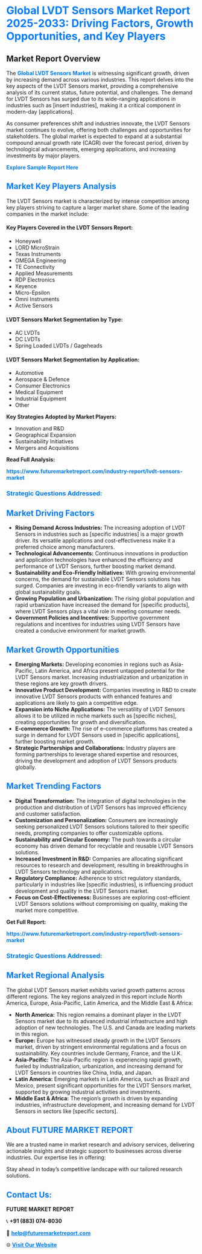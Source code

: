 <h1 style="color: #007BFF;">Global LVDT Sensors Market Report 2025-2033: Driving Factors, Growth Opportunities, and Key Players</h1>

<section id="overview">
<h2>Market Report Overview</h2>
<p>The <a href="https://www.futuremarketreport.com/industry-report/lvdt-sensors-market" style="color: #007BFF; text-decoration: none;"><strong>Global LVDT Sensors Market</strong></a> is witnessing significant growth, driven by increasing demand across various industries. This report delves into the key aspects of the LVDT Sensors market, providing a comprehensive analysis of its current status, future potential, and challenges. The demand for LVDT Sensors has surged due to its wide-ranging applications in industries such as [insert industries], making it a critical component in modern-day [applications].</p>
<p>As consumer preferences shift and industries innovate, the LVDT Sensors market continues to evolve, offering both challenges and opportunities for stakeholders. The global market is expected to expand at a substantial compound annual growth rate (CAGR) over the forecast period, driven by technological advancements, emerging applications, and increasing investments by major players.</p>
</section>

<section id="overview">
<p><a href="https://www.futuremarketreport.com/request-sample/reportId=59271" style="color: #007BFF; text-decoration: none;"><strong>Explore Sample Report Here</strong></a></p>
</section>

<section id="key-players">
<h2 style="color: #007BFF;">Market Key Players Analysis</h2>
<p>The LVDT Sensors market is characterized by intense competition among key players striving to capture a larger market share. Some of the leading companies in the market include:</p>
<h4>Key Players Covered in the LVDT Sensors Report:</h4>
<ul><li>Honeywell</li><li>LORD MicroStrain</li><li>Texas Instruments</li><li>OMEGA Engineering</li><li>TE Connectivity</li><li>Applied Measurements</li><li>RDP Electronics</li><li>Keyence</li><li>Micro-Epsilon</li><li>Omni Instruments</li><li>Active Sensors</li></ul>
<h4>LVDT Sensors Market Segmentation by Type:</h4>
<ul><li>AC LVDTs</li><li>DC LVDTs</li><li>Spring Loaded LVDTs / Gageheads</li></ul>

<h4>LVDT Sensors Market Segmentation by Application:</h4>
<ul><li>Automotive</li><li>Aerospace &amp; Defence</li><li>Consumer Electronics</li><li>Medical Equipment</li><li>Industrial Equipment</li><li>Other</li></ul>
<p><strong>Key Strategies Adopted by Market Players:</strong></p>
<ul>
<li>Innovation and R&D</li>
<li>Geographical Expansion</li>
<li>Sustainability Initiatives</li>
<li>Mergers and Acquisitions</li>
</ul>
</section>

<section>
<p><strong>Read Full Analysis: </strong></p><a href="https://www.futuremarketreport.com/industry-report/lvdt-sensors-market" style="color: #007BFF; text-decoration: none;"><strong>https://www.futuremarketreport.com/industry-report/lvdt-sensors-market</strong></a>
<h3 style="color: #007BFF;">Strategic Questions Addressed:</h3>
</section>

<section id="driving-factors">
<h2 style="color: #007BFF;">Market Driving Factors</h2>
<ul>
<li><strong>Rising Demand Across Industries:</strong> The increasing adoption of LVDT Sensors in industries such as [specific industries] is a major growth driver. Its versatile applications and cost-effectiveness make it a preferred choice among manufacturers.</li>
<li><strong>Technological Advancements:</strong> Continuous innovations in production and application technologies have enhanced the efficiency and performance of LVDT Sensors, further boosting market demand.</li>
<li><strong>Sustainability and Eco-Friendly Initiatives:</strong> With growing environmental concerns, the demand for sustainable LVDT Sensors solutions has surged. Companies are investing in eco-friendly variants to align with global sustainability goals.</li>
<li><strong>Growing Population and Urbanization:</strong> The rising global population and rapid urbanization have increased the demand for [specific products], where LVDT Sensors plays a vital role in meeting consumer needs.</li>
<li><strong>Government Policies and Incentives:</strong> Supportive government regulations and incentives for industries using LVDT Sensors have created a conducive environment for market growth.</li>
</ul>
</section>

<section id="growth-opportunities">
<h2 style="color: #007BFF;">Market Growth Opportunities</h2>
<ul>
<li><strong>Emerging Markets:</strong> Developing economies in regions such as Asia-Pacific, Latin America, and Africa present untapped potential for the LVDT Sensors market. Increasing industrialization and urbanization in these regions are key growth drivers.</li>
<li><strong>Innovative Product Development:</strong> Companies investing in R&D to create innovative LVDT Sensors products with enhanced features and applications are likely to gain a competitive edge.</li>
<li><strong>Expansion into Niche Applications:</strong> The versatility of LVDT Sensors allows it to be utilized in niche markets such as [specific niches], creating opportunities for growth and diversification.</li>
<li><strong>E-commerce Growth:</strong> The rise of e-commerce platforms has created a surge in demand for LVDT Sensors used in [specific applications], further boosting market growth.</li>
<li><strong>Strategic Partnerships and Collaborations:</strong> Industry players are forming partnerships to leverage shared expertise and resources, driving the development and adoption of LVDT Sensors products globally.</li>
</ul>
</section>

<section id="trending-factors">
<h2 style="color: #007BFF;">Market Trending Factors</h2>
<ul>
<li><strong>Digital Transformation:</strong> The integration of digital technologies in the production and distribution of LVDT Sensors has improved efficiency and customer satisfaction.</li>
<li><strong>Customization and Personalization:</strong> Consumers are increasingly seeking personalized LVDT Sensors solutions tailored to their specific needs, prompting companies to offer customizable options.</li>
<li><strong>Sustainability and Circular Economy:</strong> The push towards a circular economy has driven demand for recyclable and reusable LVDT Sensors solutions.</li>
<li><strong>Increased Investment in R&D:</strong> Companies are allocating significant resources to research and development, resulting in breakthroughs in LVDT Sensors technology and applications.</li>
<li><strong>Regulatory Compliance:</strong> Adherence to strict regulatory standards, particularly in industries like [specific industries], is influencing product development and quality in the LVDT Sensors market.</li>
<li><strong>Focus on Cost-Effectiveness:</strong> Businesses are exploring cost-efficient LVDT Sensors solutions without compromising on quality, making the market more competitive.</li>
</ul>
</section>

<section>
<p><strong>Get Full Report: </strong></p><a href="https://www.futuremarketreport.com/industry-report/lvdt-sensors-market" style="color: #007BFF; text-decoration: none;"><strong>https://www.futuremarketreport.com/industry-report/lvdt-sensors-market</strong></a>
<h3 style="color: #007BFF;">Strategic Questions Addressed:</h3>
</section>


<section id="regional-analysis">
<h2 style="color: #007BFF;">Market Regional Analysis</h2>
<p>The global LVDT Sensors market exhibits varied growth patterns across different regions. The key regions analyzed in this report include North America, Europe, Asia-Pacific, Latin America, and the Middle East & Africa:</p>
<ul>
<li><strong>North America:</strong> This region remains a dominant player in the LVDT Sensors market due to its advanced industrial infrastructure and high adoption of new technologies. The U.S. and Canada are leading markets in this region.</li>
<li><strong>Europe:</strong> Europe has witnessed steady growth in the LVDT Sensors market, driven by stringent environmental regulations and a focus on sustainability. Key countries include Germany, France, and the U.K.</li>
<li><strong>Asia-Pacific:</strong> The Asia-Pacific region is experiencing rapid growth, fueled by industrialization, urbanization, and increasing demand for LVDT Sensors in countries like China, India, and Japan.</li>
<li><strong>Latin America:</strong> Emerging markets in Latin America, such as Brazil and Mexico, present significant opportunities for the LVDT Sensors market, supported by growing industrial activities and investments.</li>
<li><strong>Middle East & Africa:</strong> The region’s growth is driven by expanding industries, infrastructure development, and increasing demand for LVDT Sensors in sectors like [specific sectors].</li>
</ul>
</section>

<footer>
<h2 style="color: #007BFF;">About FUTURE MARKET REPORT</h2>
<p>We are a trusted name in market research and advisory services, delivering actionable insights and strategic support to businesses across diverse industries. Our expertise lies in offering:</p>

<p>Stay ahead in today’s competitive landscape with our tailored research solutions.</p>

<h2 style="color: #007BFF;">Contact Us:</h2>
<p><strong>FUTURE MARKET REPORT</strong></p>
<p>📞 <strong>+91 (883) 074-8030</strong></p>
<p>📧 <strong><a href="mailto:help@futuremarketreport.com" style="color: #007BFF;">help@futuremarketreport.com</a></strong></p>
<p>🌐 <strong><a href="https://www.futuremarketreport.com/" style="color: #007BFF;">Visit Our Website</a></strong></p>
</footer>